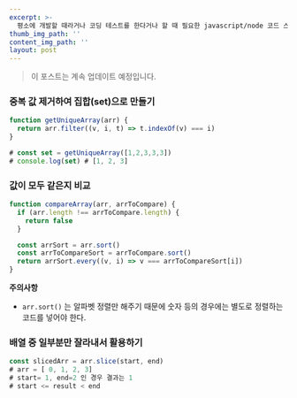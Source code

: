 ```yaml
---
excerpt: >-
  평소에 개발할 때라거나 코딩 테스트를 한다거나 할 때 필요한 javascript/node 코드 스니펫입니다. 필요한게 생길때마다 계속 업데이트 하고 있습니다. :)
thumb_img_path: ''
content_img_path: ''
layout: post
---
```


> 이 포스트는 계속 업데이트 예정입니다.

### 중복 값 제거하여 집합(set)으로 만들기

```javascript
function getUniqueArray(arr) {
  return arr.filter((v, i, t) => t.indexOf(v) === i)
}

# const set = getUniqueArray([1,2,3,3,3])
# console.log(set) # [1, 2, 3]
```

### 값이 모두 같은지 비교

```javascript
function compareArray(arr, arrToCompare) {
  if (arr.length !== arrToCompare.length) {
    return false
  }

  const arrSort = arr.sort()
  const arrToCompareSort = arrToCompare.sort()
  return arrSort.every((v, i) => v === arrToCompareSort[i])
}
```

**주의사항**
* `arr.sort()` 는 알파벳 정렬만 해주기 때문에 숫자 등의 경우에는 별도로 정렬하는 코드를 넣어야 한다.

### 배열 중 일부분만 잘라내서 활용하기

```javascript
const slicedArr = arr.slice(start, end)
# arr = [ 0, 1, 2, 3]
# start= 1, end=2 인 경우 결과는 1
# start <= result < end
```

